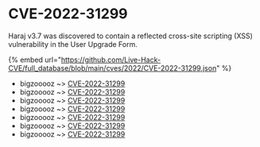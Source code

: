 # CVE-2022-31299

Haraj v3.7 was discovered to contain a reflected cross-site scripting (XSS) vulnerability in the User Upgrade Form.

{% embed url="https://github.com/Live-Hack-CVE/full_database/blob/main/cves/2022/CVE-2022-31299.json" %}


* bigzooooz ~> [CVE-2022-31299](https://www.alice-snow.ru/2022/database/cve-2022-31299/cve-2022-31299-bigzooooz)
* bigzooooz ~> [CVE-2022-31299](https://www.alice-snow.ru/2022/database/cve-2022-31299/cve-2022-31299-bigzooooz)
* bigzooooz ~> [CVE-2022-31299](https://www.alice-snow.ru/2022/database/cve-2022-31299/cve-2022-31299-bigzooooz)
* bigzooooz ~> [CVE-2022-31299](https://www.alice-snow.ru/2022/database/cve-2022-31299/cve-2022-31299-bigzooooz)
* bigzooooz ~> [CVE-2022-31299](https://www.alice-snow.ru/2022/database/cve-2022-31299/cve-2022-31299-bigzooooz)
* bigzooooz ~> [CVE-2022-31299](https://www.alice-snow.ru/2022/database/cve-2022-31299/cve-2022-31299-bigzooooz)
* bigzooooz ~> [CVE-2022-31299](https://www.alice-snow.ru/2022/database/cve-2022-31299/cve-2022-31299-bigzooooz)